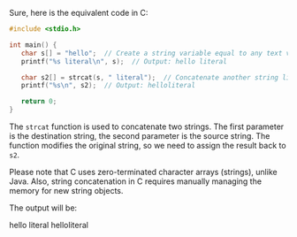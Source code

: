 Sure, here is the equivalent code in C:

```c
#include <stdio.h>

int main() {
   char s[] = "hello";  // Create a string variable equal to any text value.
   printf("%s literal\n", s);  // Output: hello literal

   char s2[] = strcat(s, " literal");  // Concatenate another string literal and assign the result back to s2
   printf("%s\n", s2);  // Output: helloliteral

   return 0;
}
```

The `strcat` function is used to concatenate two strings. The first parameter is the destination string, the second parameter is the source string. The function modifies the original string, so we need to assign the result back to `s2`.

Please note that C uses zero-terminated character arrays (strings), unlike Java. Also, string concatenation in C requires manually managing the memory for new string objects.

The output will be:

hello literal
helloliteral

